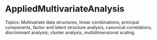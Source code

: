 # AppliedMultivariateAnalysis

Topics: Multivariate data structures, linear combinations; principal components, factor and latent structure analysis, canonical correlations, discriminant analysis; cluster analysis, multidimensional scaling. 
